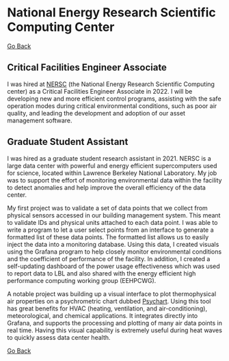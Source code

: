# National Energy Research Scientific Computing Center

[Go Back](/)

## Critical Facilities Engineer Associate

I was hired at [NERSC](https://www.nersc.gov/) (the National Energy Research Scientific Computing center) as a Critical Facilities Engineer Associate in 2022. I will be developing new and more efficient control programs, assisting with the safe operation modes during critical environmental conditions, such as poor air quality, and leading the development and adoption of our asset management software.

## Graduate Student Assistant

I was hired as a graduate student research assistant in 2021. NERSC is a large data center with powerful and energy efficient supercomputers used for science, located within Lawrence Berkeley National Laboratory. My job was to support the effort of monitoring environmental data within the facility to detect anomalies and help improve the overall efficiency of the data center.

My first project was to validate a set of data points that we collect from physical sensors accessed in our building management system. This meant to validate IDs and physical units attached to each data point. I was able to write a program to let a user select points from an interface to generate a formatted list of these data points. The formatted list allows us to easily inject the data into a monitoring database. Using this data, I created visuals using the Grafana program to help closely monitor environmental conditions and the coefficient of performance of the facility. In addition, I created a self-updating dashboard of the power usage effectiveness which was used to report data to LBL and also shared with the energy efficient high performance computing working group (EEHPCWG).

A notable project was building up a visual interface to plot thermophysical air properties on a psychrometric chart dubbed [Psychart](https://grafana.com/grafana/plugins/ventura-psychrometric-panel/).  Using this tool has great benefits for HVAC (heating, ventilation, and air-conditioning), meteorological, and chemical applications. It integrates directly into Grafana, and supports the processing and plotting of many air data points in real time. Having this visual capability is extremely useful during heat waves to quickly assess data center health.

[Go Back](/)